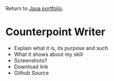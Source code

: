 Return to [Java portfolio](https://master10104.github.io/javaPortfolio.md).

# Counterpoint Writer
* Explain what it is, its purpose and such
* What it shows about my skill
* Screenshots?
* Download link
* Github Source